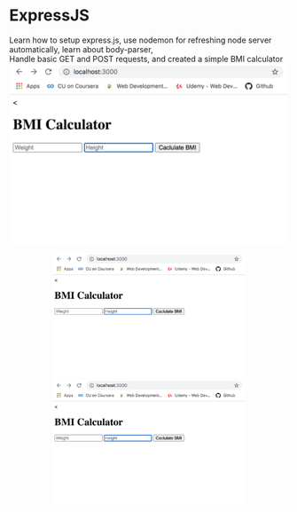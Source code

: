 # ExpressJS
Learn how to setup express.js, use nodemon for refreshing node server automatically, learn about body-parser,  
Handle basic GET and POST requests,
and created a simple BMI calculator
![ImageofSite](bmipic.png)
<p align="center">
  <img src="bmipic.png" width="350" title="hover text">
  <img src="bmipic.png" width="350" alt="accessibility text">
</p>

